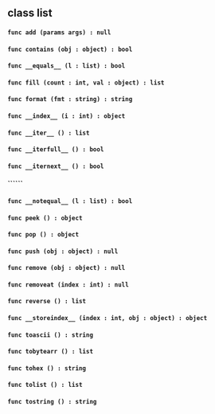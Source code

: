 ## class list

#### ```func add (params args) : null```


#### ```func contains (obj : object) : bool```


#### ```func __equals__ (l : list) : bool```


#### ```func fill (count : int, val : object) : list```


#### ```func format (fmt : string) : string```


#### ```func __index__ (i : int) : object```


#### ```func __iter__ () : list```


#### ```func __iterfull__ () : bool```


#### ```func __iternext__ () : bool```


#### ``````


#### ```func __notequal__ (l : list) : bool```


#### ```func peek () : object```


#### ```func pop () : object```


#### ```func push (obj : object) : null```


#### ```func remove (obj : object) : null```


#### ```func removeat (index : int) : null```


#### ```func reverse () : list```


#### ```func __storeindex__ (index : int, obj : object) : object```


#### ```func toascii () : string```


#### ```func tobytearr () : list```


#### ```func tohex () : string```


#### ```func tolist () : list```


#### ```func tostring () : string```


